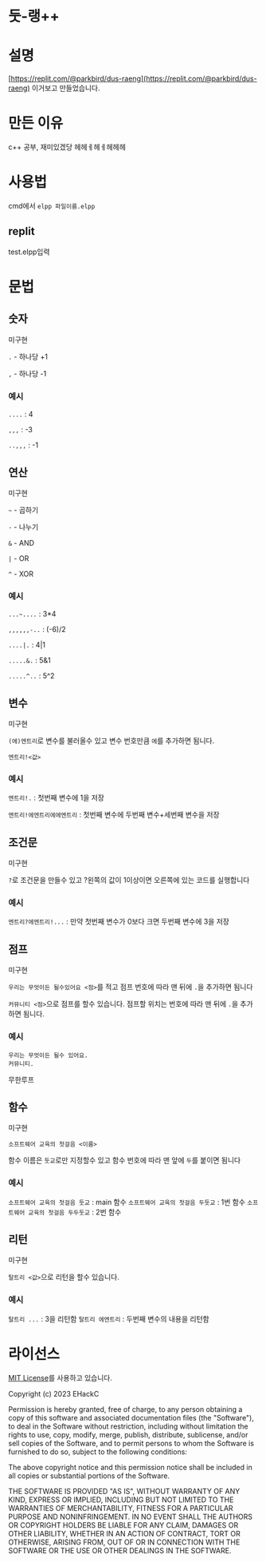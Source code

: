 # 둣-랭++

# 설명
[https://replit.com/@parkbird/dus-raeng](https://replit.com/@parkbird/dus-raeng) 이거보고 만들었습니다.

# 만든 이유
c++ 공부, 재미있겠당 헤헤ㅔ헤ㅔ헤헤헤

# 사용법
cmd에서 `elpp 파일이름.elpp`
## replit
test.elpp입력

# 문법

## 숫자
미구현

`.` - 하나당 +1

`,` - 하나당 -1

### 예시
`....` : 4

`,,,` : -3

`..,,,` : -1

## 연산
미구현

`~` - 곱하기

`-` - 나누기

`&` - AND

`|` - OR

`^` - XOR

### 예시
`...~....` : 3*4

`,,,,,,-..` : (-6)/2

`....|.` : 4|1

`.....&.` : 5&1

`.....^..` : 5^2

## 변수
미구현

`(에)엔트리`로 변수를 불러올수 있고 변수 번호만큼 `에`를 추가하면 됨니다.

`엔트리!<값>`

### 예시
`엔트리!.` : 첫번째 변수에 1을 저장

`엔트리!에엔트리에에엔트리` : 첫번째 변수에 두번째 변수+세번째 변수을 저장

## 조건문
미구현

`?`로 조건문을 만들수 있고 ?왼쪽의 값이 1이상이면 오른쪽에 있는 코드를 실행합니다

### 예시
`엔트리?에엔트리!...` : 만약 첫번째 변수가 0보다 크면 두번째 변수에 3을 저장

## 점프
미구현

`우리는 무엇이든 될수있어요 <점>`를 적고 점프 번호에 따라 맨 뒤에 `.`을 추가하면 됨니다

`커뮤니티 <점>`으로 점프를 할수 있습니다. 점프할 위치는 번호에 따라 맨 뒤에 `.`을 추가하면 됨니다.

### 예시
```
우리는 무엇이든 될수 있어요.
커뮤니티.
```
무한루프

## 함수
미구현

```
소프트웨어 교육의 첫걸음 <이름>
```
함수 이름은 `둣교`로만 지정할수 있고 함수 번호에 따라 맨 앞에 `두`를 붙이면 됨니다

### 예시
`소프트웨어 교육의 첫걸음 둣교` : main 함수
`소프트웨어 교육의 첫걸음 두둣교` : 1번 함수
`소프트웨어 교육의 첫걸음 두두둣교` : 2번 함수

## 리턴
미구현

`탈트리 <값>`으로 리턴을 할수 있습니다.

### 예시
`탈트리 ...` : 3을 리턴함
`탈트리 에엔트리` : 두번째 변수의 내용을 리턴함

# 라이선스
[MIT License](https://opensource.org/licenses/MIT)를 사용하고 있습니다.

Copyright (c) 2023 EHackC

Permission is hereby granted, free of charge, to any person obtaining a copy
of this software and associated documentation files (the "Software"), to deal
in the Software without restriction, including without limitation the rights
to use, copy, modify, merge, publish, distribute, sublicense, and/or sell
copies of the Software, and to permit persons to whom the Software is
furnished to do so, subject to the following conditions:

The above copyright notice and this permission notice shall be included in all
copies or substantial portions of the Software.

THE SOFTWARE IS PROVIDED "AS IS", WITHOUT WARRANTY OF ANY KIND, EXPRESS OR
IMPLIED, INCLUDING BUT NOT LIMITED TO THE WARRANTIES OF MERCHANTABILITY,
FITNESS FOR A PARTICULAR PURPOSE AND NONINFRINGEMENT. IN NO EVENT SHALL THE
AUTHORS OR COPYRIGHT HOLDERS BE LIABLE FOR ANY CLAIM, DAMAGES OR OTHER
LIABILITY, WHETHER IN AN ACTION OF CONTRACT, TORT OR OTHERWISE, ARISING FROM,
OUT OF OR IN CONNECTION WITH THE SOFTWARE OR THE USE OR OTHER DEALINGS IN THE
SOFTWARE.
